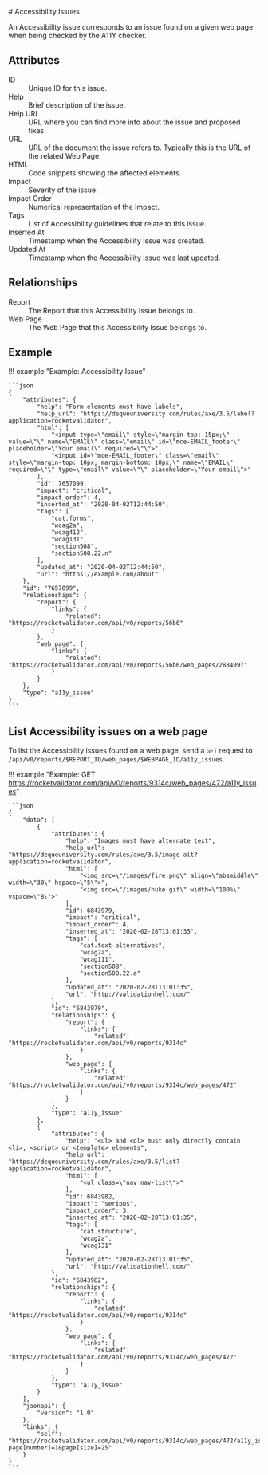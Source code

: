 # Accessibility Issues

An Accessibility issue corresponds to an issue found on a given web page when being checked by the A11Y checker.

## Attributes

<dl>
  <dt>ID</dt>
  <dd>Unique ID for this issue.</dd>

  <dt>Help</dt>
  <dd>Brief description of the issue.</dd>

  <dt>Help URL</dt>
  <dd>URL where you can find more info about the issue and proposed fixes.</dd>

  <dt>URL</dt>
  <dd>URL of the document the issue refers to. Typically this is the URL of the related Web Page.</dd>

  <dt>HTML</dt>
  <dd>Code snippets showing the affected elements.</dd>

  <dt>Impact</dt>
  <dd>Severity of the issue.</dd>

  <dt>Impact Order</dt>
  <dd>Numerical representation of the Impact.</dd>

  <dt>Tags</dt>
  <dd>List of Accessibility guidelines that relate to this issue.</dd>

  <dt>Inserted At</dt>
  <dd>Timestamp when the Accessibility Issue was created.</dd>

  <dt>Updated At</dt>
  <dd>Timestamp when the Accessibility Issue was last updated.</dd>  
</dl>

## Relationships

<dl>
  <dt>Report</dt>
  <dd>The Report that this Accessibility Issue belongs to.</dd>

  <dt>Web Page</dt>
  <dd>The Web Page that this Accessibility Issue belongs to.</dd>
</dl>

## Example

!!! example "Example: Accessibility Issue"

    ```json
    {
        "attributes": {
            "help": "Form elements must have labels",
            "help_url": "https://dequeuniversity.com/rules/axe/3.5/label?application=rocketvalidator",
            "html": [
                "<input type=\"email\" style=\"margin-top: 15px;\" value=\"\" name=\"EMAIL\" class=\"email\" id=\"mce-EMAIL_footer\" placeholder=\"Your email\" required=\"\">",
                "<input id=\"mce-EMAIL_footer\" class=\"email\" style=\"margin-top: 10px; margin-bottom: 10px;\" name=\"EMAIL\" required=\"\" type=\"email\" value=\"\" placeholder=\"Your email\">"
            ],
            "id": 7657099,
            "impact": "critical",
            "impact_order": 4,
            "inserted_at": "2020-04-02T12:44:50",
            "tags": [
                "cat.forms",
                "wcag2a",
                "wcag412",
                "wcag131",
                "section508",
                "section508.22.n"
            ],
            "updated_at": "2020-04-02T12:44:50",
            "url": "https://example.com/about"
        },
        "id": "7657099",
        "relationships": {
            "report": {
                "links": {
                    "related": "https://rocketvalidator.com/api/v0/reports/56b6"
                }
            },
            "web_page": {
                "links": {
                    "related": "https://rocketvalidator.com/api/v0/reports/56b6/web_pages/2884097"
                }
            }
        },
        "type": "a11y_issue"
    }
    ```

## List Accessibility issues on a web page

To list the Accessibility issues found on a web page, send a `GET` request to `/api/v0/reports/$REPORT_ID/web_pages/$WEBPAGE_ID/a11y_issues`.

!!! example "Example: GET https://rocketvalidator.com/api/v0/reports/9314c/web_pages/472/a11y_issues"

    ```json
    {
        "data": [
            {
                "attributes": {
                    "help": "Images must have alternate text",
                    "help_url": "https://dequeuniversity.com/rules/axe/3.5/image-alt?application=rocketvalidator",
                    "html": [
                        "<img src=\"/images/fire.png\" align=\"absmiddle\" width=\"30\" hspace=\"5\">",
                        "<img src=\"/images/nuke.gif\" width=\"100%\" vspace=\"8\">"
                    ],
                    "id": 6843979,
                    "impact": "critical",
                    "impact_order": 4,
                    "inserted_at": "2020-02-28T13:01:35",
                    "tags": [
                        "cat.text-alternatives",
                        "wcag2a",
                        "wcag111",
                        "section508",
                        "section508.22.a"
                    ],
                    "updated_at": "2020-02-28T13:01:35",
                    "url": "http://validationhell.com/"
                },
                "id": "6843979",
                "relationships": {
                    "report": {
                        "links": {
                            "related": "https://rocketvalidator.com/api/v0/reports/9314c"
                        }
                    },
                    "web_page": {
                        "links": {
                            "related": "https://rocketvalidator.com/api/v0/reports/9314c/web_pages/472"
                        }
                    }
                },
                "type": "a11y_issue"
            },
            {
                "attributes": {
                    "help": "<ul> and <ol> must only directly contain <li>, <script> or <template> elements",
                    "help_url": "https://dequeuniversity.com/rules/axe/3.5/list?application=rocketvalidator",
                    "html": [
                        "<ul class=\"nav nav-list\">"
                    ],
                    "id": 6843982,
                    "impact": "serious",
                    "impact_order": 3,
                    "inserted_at": "2020-02-28T13:01:35",
                    "tags": [
                        "cat.structure",
                        "wcag2a",
                        "wcag131"
                    ],
                    "updated_at": "2020-02-28T13:01:35",
                    "url": "http://validationhell.com/"
                },
                "id": "6843982",
                "relationships": {
                    "report": {
                        "links": {
                            "related": "https://rocketvalidator.com/api/v0/reports/9314c"
                        }
                    },
                    "web_page": {
                        "links": {
                            "related": "https://rocketvalidator.com/api/v0/reports/9314c/web_pages/472"
                        }
                    }
                },
                "type": "a11y_issue"
            }
        ],
        "jsonapi": {
            "version": "1.0"
        },
        "links": {
            "self": "https://rocketvalidator.com/api/v0/reports/9314c/web_pages/472/a11y_issues?page[number]=1&page[size]=25"
        }
    }
    ```
